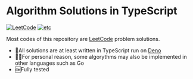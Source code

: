 # Algorithm Solutions in TypeScript

[![LeetCode](https://github.com/yukisato/algorithms/workflows/LeetCode/badge.svg?branch=master)](https://github.com/yukisato/algorithms/actions?query=workflow%3ALeetCode)
[![etc](https://github.com/yukisato/algorithms/workflows/etc/badge.svg?branch=master)](https://github.com/yukisato/algorithms/actions?query=workflow%3Aetc)

Most codes of this repository are [LeetCode](https://leetcode.com/) problem solutions.

 - 💯All solutions are at least written in TypeScript run on [Deno](https://deno.land)
 - 🦸‍♂️️For personal reason, some algorythms may also be implemented in other languages such as Go
 - 🆗Fully tested
